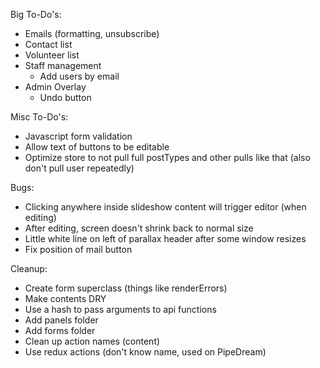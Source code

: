 Big To-Do's:
- Emails (formatting, unsubscribe)
- Contact list
- Volunteer list
- Staff management
  - Add users by email
- Admin Overlay
  - Undo button

Misc To-Do's:
- Javascript form validation
- Allow text of buttons to be editable
- Optimize store to not pull full postTypes and other pulls like that (also don't pull user repeatedly)

Bugs:
- Clicking anywhere inside slideshow content will trigger editor (when editing)
- After editing, screen doesn't shrink back to normal size
- Little white line on left of parallax header after some window resizes
- Fix position of mail button

Cleanup:
- Create form superclass (things like renderErrors)
- Make contents DRY
- Use a hash to pass arguments to api functions
- Add panels folder
- Add forms folder
- Clean up action names (content)
- Use redux actions (don't know name, used on PipeDream)

